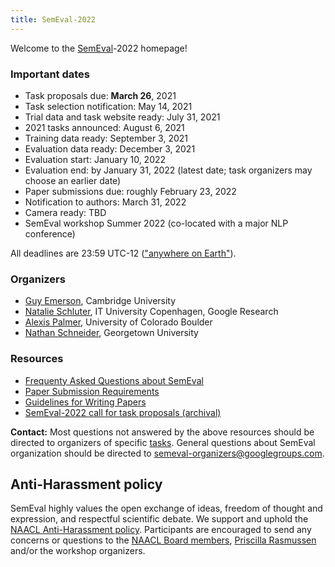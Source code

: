 ```yaml
---
title: SemEval-2022
---
```


Welcome to the [SemEval](https://semeval.github.io/)-2022 homepage!

<!---
### [SemEval-2022 tasks](https://semeval.github.io/SemEval2022/tasks)

### [SemEval-2022 program](https://semeval.github.io/SemEval2022/schedule)
--->

### Important dates

- Task proposals due: **March 26**, 2021
- Task selection notification: May 14, 2021
- Trial data and task website ready: July 31, 2021
- 2021 tasks announced: August 6, 2021
- Training data ready: September 3, 2021
- Evaluation data ready: December 3, 2021
- Evaluation start: January 10, 2022
- Evaluation end: by January 31, 2022 (latest date; task organizers may choose an earlier date)
- Paper submissions due: roughly February 23, 2022
- Notification to authors: March 31, 2022
- Camera ready: TBD
- SemEval workshop Summer 2022 (co-located with a major NLP conference)

All deadlines are 23:59 UTC-12 (["anywhere on Earth"](https://en.wikipedia.org/wiki/Anywhere_on_Earth)).

### Organizers

- [Guy Emerson](https://www.languagesciences.cam.ac.uk/directory/guy-emerson), Cambridge University
- [Natalie Schluter](https://natschluter.github.io/), IT University Copenhagen, Google Research
- [Alexis Palmer](https://linguistics.unt.edu/alexis-palmer), University of Colorado Boulder
- [Nathan Schneider](http://people.cs.georgetown.edu/nschneid/), Georgetown University

### Resources

- [Frequenty Asked Questions about SemEval](/faq.html)
- [Paper Submission Requirements](/paper-requirements.html)
- [Guidelines for Writing Papers](/system-paper-template.html)
- [SemEval-2022 call for task proposals (archival)](https://semeval.github.io/SemEval2022/cft)

__Contact:__ Most questions not answered by the above resources should be directed to organizers of specific [tasks](tasks.html).
General questions about SemEval organization should be directed to <semeval-organizers@googlegroups.com>.

## Anti-Harassment policy

SemEval highly values the open exchange of ideas, freedom of thought and expression, and respectful scientific debate.
We support and uphold the [NAACL Anti-Harassment policy](http://naacl.org/policies/anti-harassment.html).
Participants are encouraged to send any concerns or questions to the [NAACL Board members](http://naacl.org/officers/),
[Priscilla Rasmussen](mailto:acl@aclweb.org) and/or the workshop organizers.
